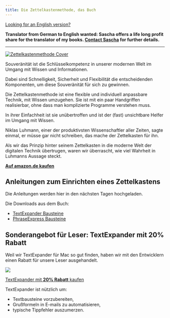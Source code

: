 ```yaml
---
title: Die Zettelkastenmethode, das Buch
---
```


[Looking for an English version?](/book/)

**Translator from German to English wanted: Sascha offers a life long profit share for the translator of my books. [Contact Sascha](/legal/) for further details.**

---

<a href="http://www.amazon.de/gp/product/1517734312/ref=as_li_tl?ie=UTF8&camp=1638&creative=19454&creativeASIN=1517734312&linkCode=as2&tag=saschafastde-21">
    <img src="/img/zettelkasten-book-de.jpg" alt="Zettelkastenmethode Cover" class="book_cover" />
</a>

Souveränität ist die Schlüsselkompetenz in unserer modernen Welt im Umgang mit Wissen und Informationen. 

Dabei sind Schnelligkeit, Sicherheit und Flexibilität die entscheidenden Komponenten, um diese Souveränität für sich zu gewinnen.

Die Zettelkastenmethode ist eine flexible und individuell anpassbare Technik, mit Wissen umzugehen. Sie ist mit ein paar Handgriffen realisierbar, ohne dass man komplizierte Programme verstehen muss. 

In ihrer Einfachheit ist sie unübertroffen und ist der (fast) unsichtbare Helfer im Umgang mit Wissen.

Niklas Luhmann, einer der produktivsten Wissenschaftler aller Zeiten, sagte einmal, er müsse gar nicht schreiben, das mache der Zettelkasten für ihn. 

Als wir das Prinzip hinter seinem Zettelkasten in die moderne Welt der digitalen Technik übertrugen, waren wir überrascht, wie viel Wahrheit in Luhmanns Aussage steckt.

[**Auf amazon.de kaufen**](http://www.amazon.de/gp/product/1517734312/ref=as_li_tl?ie=UTF8&camp=1638&creative=19454&creativeASIN=1517734312&linkCode=as2&tag=saschafastde-21)


## Anleitungen zum Einrichten eines Zettelkastens

Die Anleitungen werden hier in den nächsten Tagen hochgeladen.

Die Downloads aus dem Buch:

* [TextExpander Bausteine](/book/de/einrichten-zettelkasten-mac/Zettelkasten.textexpander)
* [PhraseExpress Bausteine](/book/de/einrichten-zettelkasten-windows/Zettelkastenheader.pxp)


## Sonderangebot für Leser: TextExpander mit 20% Rabatt

Weil wir TextExpander für Mac so gut finden, haben wir mit den Entwicklern einen Rabatt für unsere Leser ausgehandelt.<img height="0" width="0" src="http://smile.7eer.net/i/176775/227880/2936" style="position:absolute;visibility:hidden;" border="0" />

<div content="textexpander-ad">    
    <a href="http://smile.7eer.net/c/176775/227880/2936" class="image-link"><img src="/img/textexpander.png" class="textexpander__image"></a>
    <br />
    <p><a href="http://smile.7eer.net/c/176775/227880/2936">TextExpander mit <b>20% Rabatt</b> kaufen</a></p>
</div>

TextExpander ist nützlich um:

* Textbausteine vorzubereiten,
* Grußformeln in E-mails zu automatisieren,
* typische Tippfehler auszumerzen.


[mac]: /book/de/einrichten-zettelkasten-mac/
[pc]: /book/de/einrichten-zettelkasten-windows/

[nvalt]: http://brettterpstra.com/projects/nvalt/
[bibdesk]: http://bibdesk.sourceforge.net
[textexpander]: http://smile.7eer.net/c/176775/227880/2936
[resophnotes]: http://resoph.com/ResophNotes/Welcome.html
[jabref]: http://jabref.sourceforge.net
[phraseexpress]: http://www.phraseexpress.com
